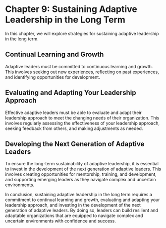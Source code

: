 Chapter 9: Sustaining Adaptive Leadership in the Long Term
==========================================================

In this chapter, we will explore strategies for sustaining adaptive leadership in the long term.

Continual Learning and Growth
-----------------------------

Adaptive leaders must be committed to continuous learning and growth. This involves seeking out new experiences, reflecting on past experiences, and identifying opportunities for development.

Evaluating and Adapting Your Leadership Approach
------------------------------------------------

Effective adaptive leaders must be able to evaluate and adapt their leadership approach to meet the changing needs of their organization. This involves regularly assessing the effectiveness of your leadership approach, seeking feedback from others, and making adjustments as needed.

Developing the Next Generation of Adaptive Leaders
--------------------------------------------------

To ensure the long-term sustainability of adaptive leadership, it is essential to invest in the development of the next generation of adaptive leaders. This involves creating opportunities for mentorship, training, and development, and supporting emerging leaders as they navigate complex and uncertain environments.

In conclusion, sustaining adaptive leadership in the long term requires a commitment to continual learning and growth, evaluating and adapting your leadership approach, and investing in the development of the next generation of adaptive leaders. By doing so, leaders can build resilient and adaptable organizations that are equipped to navigate complex and uncertain environments with confidence and success.
